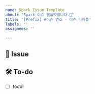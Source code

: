 ```yaml
---
name: Spark Issue Template
about: "Spark 이슈 템플릿입니다.🎇"
title: '[Prefix] #이슈 번호 - 이슈 타이틀'
labels: ''
assignees: ''

---
```


## 🥇 Issue
<!-- 이슈에 대해 간략하게 설명해주세요 -->

## 🛠  To-do
<!-- 진행할 작업에 대해 적어주세요 -->
- [ ] todo!
